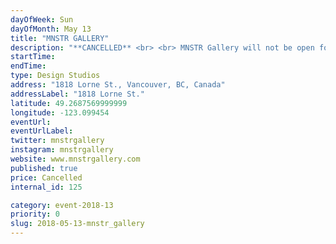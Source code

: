 ```yaml
---
dayOfWeek: Sun
dayOfMonth: May 13
title: "MNSTR GALLERY"
description: "**CANCELLED** <br> <br> MNSTR Gallery will not be open for Vancouver Design Week, many of you know we are expecting a new addition to tour family and last night he decided this weekend is when he is arriving.<br> <br> Thanks for understanding and sorry for the inconvenience.<br> <br> ..<br> <br> MNSTR Creative Studio + Gallery combines graphic design, art, printmaking, photography, and curation. We are a studio in Mount Pleasant run by Ben & Oli, a husband and wife duo.<br> <br> We hope to contribute to the art and design scene in the city and are keen to connect with the creative community of designers, artists, and craftspeople."
startTime: 
endTime: 
type: Design Studios
address: "1818 Lorne St., Vancouver, BC, Canada"
addressLabel: "1818 Lorne St."
latitude: 49.2687569999999
longitude: -123.099454
eventUrl: 
eventUrlLabel: 
twitter: mnstrgallery
instagram: mnstrgallery
website: www.mnstrgallery.com
published: true
price: Cancelled
internal_id: 125

category: event-2018-13
priority: 0
slug: 2018-05-13-mnstr_gallery
---
```


